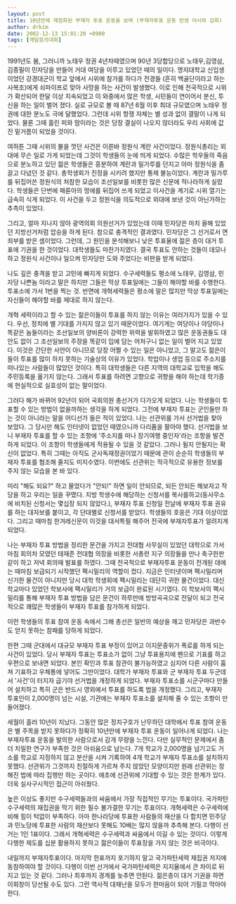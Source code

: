 ```yaml
---
layout: post
title: 10년만에 재점화된 부재자 투표 운동을 보며 (부재자투표 운동 탄생 야사와 감회)
author: drkim
date: 2002-12-13 15:01:20 +0900
tags: [깨달음의대화]
---
```


  

  
1991년도 봄, 그러니까 노태우 정권 4년차때였으며 90년 3당합당으로 노태우,김영삼,김종필이 민자당을 만들어 거대 여당을 이루고 있었던 때의 일이다. 명지대학교 신입생이었던 강경대군이 학교 앞에서 시위에 참가를 하다가 전경들 (흔히 백골단이라고 하는 사복조)에게 쇠파이프로 맞아 사망을 하는 사건이 발생했다. 이로 인해 전국적으로 시위가 확산되어 한달 이상 지속되었고 이 와중에서 많은 학생, 시민들이 연이어서 분신, 투신을 하는 일이 벌어 졌다. 실로 규모로 볼 때 87년 6월 이후 최대 규모였으며 노태우 정권에 대한 분노도 극에 달했었다. 그런데 시위 항쟁 자체는 별 성과 없이 결말이 나게 되었다. 물론 그때 흘린 피와 땀이라는 것은 당장 결실이 나오지 않더라도 우리 사회에 값진 밑거름이 되었을 것이다.
  

  
여하튼 그때 시위의 불을 껏던 사건은 이른바 정원식 계란 사건이었다. 정원식총리는 외대에 무슨 일로 가게 되었는데 그것이 학생들의 눈에 띄게 되었다. 수많은 학우들의 죽음으로 분노하고 있던 젊은 학생들은 흥분하여 계란과 밀가루를 던지고 아마 정원식을 좀 끌고 다녔던 것 같다. 총학생회가 진정을 시키려 했지만 통제 불능이었다. 계란과 밀가루를 뒤집어쓴 정원식의 처참한 모습이 조선일보를 비롯한 많은 신문에 적나라하게 실렸다. 학생들은 단번에 패륜아의 멍에를 뒤집어 쓰게 되었고 이사건을 계기로 시위 열기는 급속히 식게 되었다. 이 사건을 두고 정원식을 의도적으로 외대에 보낸 것이 아닌가하는 추측이 있었다.
  

  
그리고, 얼마 지나지 않아 광역의회 의원선거가 있었는데 이때 민자당은 마치 올해 있었던 지방선거처럼 압승을 하게 된다. 참으로 충격적인 결과였다. 민자당은 그 선거로서 면죄부를 받은 셈이었다. 그런데, 그 원인을 분석해보니 낮은 투표율에 젊은 층이 대거 투표에 기권을 한 것이었다. 대학생들도 마찬가지였다. 결국 투표도 안하는 것들이 데모나 하고 정원식 사건이나 일으켜 민자당만 도와 주었다는 비판을 받게 되었다.
  

  
나도 깊은 충격을 받고 고민에 빠지게 되었다. 수구세력들도 평소에 노태우, 김영삼, 민자당 나쁜놈 이라고 말은 하지만 그들은 막상 투표일에는 그들이 해야할 바를 수행한다. 투표소에 가서 1번을 찍는 것. 반면에 개혁세력들은 평소에 말은 많지만 막상 투표일에는 자신들이 해야할 바를 제대로 하지 않는다.
  

  
개혁 세력이라고 할 수 있는 젊은이들이 투표를 하지 않는 이유는 여러가지가 있을 수 있다. 우선, 정치에 별 기대를 가지지 않고 있기 때문이었다. 여기게는 여당이나 야당이나 똑같은 놈들이라는 조선일보의 양비론이 강력한 위력을 발휘하였고 많은 운동권들도 대안도 없이 그 조선일보의 주장을 똑같이 입에 담는 어처구니 없는 일이 벌어 지고 있었다. 이것은 간단한 사안이 아니므로 당장 어쩔 수 있는 일은 아니었고, 그 말고도 젊은이들이 투표를 많이 하지 못하는 기술상의 이유가 있었다. 학업이나 생업 등으로 주소지를 떠나있는 사람들이 많았던 것이다. 특히 대학생들은 다른 지역의 대학교로 입학을 해도 주민등록을 옮기지 않는다. 그래서 투표를 하려면 고향으로 귀향을 해야 하는데 학기중에 현실적으로 실효성이 없는 말이었다.
  

  

  

  
그러다 해가 바뀌어 92년이 되어 국회의원 총선거가 다가오게 되었다. 나는 학생들이 투표할 수 있는 방법이 없을까하는 생각을 하게 되었다. 그전에 부재자 투표는 군인들만 하는 것이 아니라는 말을 어디선가 들은 적이 있었다. 나는 선관위를 가서 선거법을 찾아 보았다. 그 당시만 해도 인터넷이 없었던 때였으니까 다리품을 팔아야 했다. 선거법을 보니 부재자 투표를 할 수 있는 조항에 '주소지를 떠나 장기여행 중인자'라는 조항을 발견하게 되었다. 이 조항이 학생들에게 적용될 수 있을 것 같았다. 그러나 될지 안될지는 확신이 없었다. 특히 그때는 아직도 군사독재정권이었기 때문에 관이 순순히 학생들의 부재자 투표를 협조해 줄지도 미지수였다. 이번에도 선관위는 적극적으로 유용한 정보를 주지 않는 모습을 본 바 있다.
  

  
미리 "해도 되요?" 하고 물었다가 "안되!" 하면 일이 안되므로, 되든 안되든 해보자고 작당을 하고 우리는 일을 꾸몄다. 지방 학생수에 해당하는 신청서를 복사를하고(동사무소에 비치된 신청서는 몇십장 되지 않았다.), 부재자 투표 신청일 전날에 부재자 투표 권유를 하는 대자보를 붙이고, 각 단대별로 신청서를 받았다. 학생들의 호응은 기대 이상이었다. 그리고 때마침 한겨레신문이 이것을 대서특필 해주어 전국에 부재자투표가 알려지게 되었다.
  

  
나는 부재자 투표 방법을 정리한 문건을 가지고 전대협 사무실이 있었던 대학으로 가서 마침 회의차 모였던 태재준 전대협 의장을 비롯한 서총련 지구 의장들을 만나 축구한판 같이 하고 저녁 회의때 발표를 하였다. 그때 전국적으로 부재자투표 운동이 전개된 데에는 때마침 보급되기 시작했던 팩시밀리의 역할이 컸다. 지금은 인터넷이며 팩시밀리며 신기한 물건이 아니지만 당시 대학 학생회에 팩시밀리는 대단히 귀한 물건이었다. 대신 학교마다 있었던 학보사에 팩시밀리가 거의 보급이 완료된 시기였다. 이 학보사의 팩시밀리를 통해 부재자 투표 방법을 담은 문건이 하루만에 방방곡곡으로 전달이 되고 전국적으로 꽤많은 학생들이 부재자 투표를 참가하게 되었다.
  

  
이런 학생들의 투표 참여 운동 속에서 그해 총선은 일반의 예상을 깨고 민자당은 과반수도 얻지 못하는 참패를 당하게 되었다.
  

  
한편 그때 군대에서 대규모 부재자 투표 부정이 있어고 이지문중위가 폭로를 하게 되는 사건이 있었다. 당시 부재자 투표는 투표소가 없이 그냥 투표용지에 펜으로 기표를 하고 우편으로 보내면 되었다. 본인 확인과 투표 참관이 불가능하였고 심지어 다른 사람이 훔쳐 기표하고 우체통에 넣어도 그만이었다. 대학가 부재자 투표와 군 부재자 투표 두군데서 '사건'이 터지자 급기야 선거법을 개정하게 되었다. 부재자 투표소를 시군구마다 만들어 설치하고 특히 군은 반드시 영외에서 투표를 하도록 법을 개정했다. 그리고, 부재자 투표인이 2,000명이 넘는 시설, 기관에는 부재자 투표소를 설치해 줄 수 있는 조항이 만들어졌다.
  

  

  

  
세월이 흘러 10년이 지났다. 그동안 많은 정치구호가 난무하던 대학에서 투표 참여 운동은 별 주목을 받지 못하다가 정확히 10년만에 부재자 투표 운동이 일어나게 되었다. 나는 부재자투표 운동을 발의한 사람으로서 감개 무량을 느낀다. 다만 실무적인 문제에서 좀더 치밀한 연구가 부족한 것은 아쉬움으로 남는다. 7개 학교가 2,000명을 넘기고도 거소를 학교로 지정하지 않고 분산을 시켜 기록하여 4개 학교가 부재자 투표소를 설치하지 못했다. 선관위가 그것까지 친절하게 가르쳐 주지 않았던 모양이지만 원래 선관위는 정해진 법에 따라 집행만 하는 곳이다. 애초에 선관위에 기대할 수 있는 것은 한계가 있다. 더욱 실사구시적인 접근이 아쉬웠다.
  

  
높은 이상도 좋지만 수구세력들과의 싸움에서 가장 직접적인 무기는 투표이다. 국가파탄 수구세력의 재집권을 막기 위한 필수 불가결한 무기는 투표이다. 개혁세력은 수구세력에 비해 힘이 턱없이 부족하다. 아마 한나라당에 투표한 사람들의 재산을 다 합치면 민주당과 민노당에 투표한 사람의 재산보다 못해도 10배는 많지 않을까 추측해 본다. 다행이 선거는 1인 1표이다. 그래서 개혁세력은 수구세력과 싸움에서 이길 수 있는 것이다. 이렇게 다행한 제도를 십분 활용하지 못하고 젊은이들이 투표장을 가지 않는 것은 비극이다.
  

  
내일까지 부재자투표이다. 마지막 한표까지 포기하지 말고 국가파탄세력 재집권 저지에 동참하여야 할 것이다. 다행이 이번 선거에서 국가파탄세력은 지지율에서 큰 차이로 뒤지고 있는 것 같다. 그러나 최후까지 경계를 늦추면 안된다. 젊은층이 대거 기권을 하면 이회창이 당선될 수도 있다. 그런 역사적 대재난을 모두가 한마음이 되어 기필코 막아야 한다.